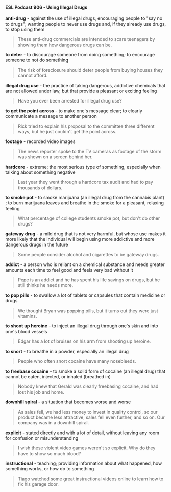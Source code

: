 #### ESL Podcast 906 - Using Illegal Drugs

**anti-drug** - against the use of illegal drugs, encouraging people to "say no to
drugs"; wanting people to never use drugs and, if they already use drugs, to stop
using them

> These anti-drug commercials are intended to scare teenagers by showing them
how dangerous drugs can be.

**to deter** - to discourage someone from doing something; to encourage someone
to not do something

> The risk of foreclosure should deter people from buying houses they cannot
afford.

**illegal drug use** - the practice of taking dangerous, addictive chemicals that are
not allowed under law, but that provide a pleasant or exciting feeling

> Have you ever been arrested for illegal drug use?

**to get the point across** - to make one's message clear; to clearly communicate
a message to another person

> Rick tried to explain his proposal to the committee three different ways, but he
just couldn't get the point across.

**footage** - recorded video images

> The news reporter spoke to the TV cameras as footage of the storm was shown
on a screen behind her.

**hardcore** - extreme; the most serious type of something, especially when talking
about something negative

> Last year they went through a hardcore tax audit and had to pay thousands of
dollars.

**to smoke pot** - to smoke marijuana (an illegal drug from the cannabis plant) ; to
burn marijuana leaves and breathe in the smoke for a pleasant, relaxing feeling

> What percentage of college students smoke pot, but don't do other drugs?

**gateway drug** - a mild drug that is not very harmful, but whose use makes it
more likely that the individual will begin using more addictive and more
dangerous drugs in the future

> Some people consider alcohol and cigarettes to be gateway drugs.

**addict** - a person who is reliant on a chemical substance and needs greater
amounts each time to feel good and feels very bad without it

> Pepe is an addict and he has spent his life savings on drugs, but he still thinks
he needs more.

**to pop pills** - to swallow a lot of tablets or capsules that contain medicine or
drugs

> We thought Bryan was popping pills, but it turns out they were just vitamins.

**to shoot up heroine** - to inject an illegal drug through one's skin and into one's
blood vessels

> Edgar has a lot of bruises on his arm from shooting up heroine.

**to snort** - to breathe in a powder, especially an illegal drug

> People who often snort cocaine have many nosebleeds.

**to freebase cocaine** - to smoke a solid form of cocaine (an illegal drug) that
cannot be eaten, injected, or inhaled (breathed in)

> Nobody knew that Gerald was clearly freebasing cocaine, and had lost his job
and home.

**downhill spiral** - a situation that becomes worse and worse

> As sales fell, we had less money to invest in quality control, so our product
became less attractive, sales fell even further, and so on. Our company was in a
downhill spiral.

**explicit** - stated directly and with a lot of detail, without leaving any room for
confusion or misunderstanding

> I wish these violent video games weren't so explicit. Why do they have to show
so much blood?

**instructional** - teaching; providing information about what happened, how
something works, or how do to something

> Tiago watched some great instructional videos online to learn how to fix his
garage door.


